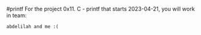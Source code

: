 #printf
 For the project 0x11. C - printf that starts 2023-04-21, you will work in team:

    abdelilah and me :(
    


